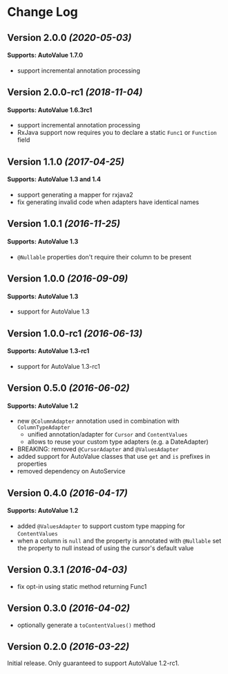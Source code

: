 Change Log
==========

Version 2.0.0 *(2020-05-03)*
----------------------------

#### Supports: AutoValue 1.7.0

- support incremental annotation processing


Version 2.0.0-rc1 *(2018-11-04)*
----------------------------

#### Supports: AutoValue 1.6.3rc1

- support incremental annotation processing
- RxJava support now requires you to declare a static `Func1` or `Function` field

Version 1.1.0 *(2017-04-25)*
----------------------------

#### Supports: AutoValue 1.3 and 1.4

- support generating a mapper for rxjava2
- fix generating invalid code when adapters have identical names

Version 1.0.1 *(2016-11-25)*
----------------------------

#### Supports: AutoValue 1.3

- `@Nullable` properties don't require their column to be present

Version 1.0.0 *(2016-09-09)*
----------------------------

#### Supports: AutoValue 1.3

- support for AutoValue 1.3

Version 1.0.0-rc1 *(2016-06-13)*
----------------------------

#### Supports: AutoValue 1.3-rc1

- support for AutoValue 1.3-rc1

Version 0.5.0 *(2016-06-02)*
----------------------------

#### Supports: AutoValue 1.2

- new `@ColumnAdapter` annotation used in combination with `ColumnTypeAdapter`
    - unified annotation/adapter for `Cursor` and `ContentValues`
    - allows to reuse your custom type adapters (e.g. a DateAdapter)
- BREAKING: removed `@CursorAdapter` and `@ValuesAdapter`
- added support for AutoValue classes that use `get` and `is` prefixes in properties
- removed dependency on AutoService

Version 0.4.0 *(2016-04-17)*
----------------------------

#### Supports: AutoValue 1.2

- added `@ValuesAdapter` to support custom type mapping for `ContentValues`
- when a column is `null` and the property is annotated with `@Nullable` set the property to null instead of using the cursor's default value

Version 0.3.1 *(2016-04-03)*
----------------------------

- fix opt-in using static method returning Func1


Version 0.3.0 *(2016-04-02)*
----------------------------

- optionally generate a `toContentValues()` method


Version 0.2.0 *(2016-03-22)*
----------------------------

Initial release. Only guaranteed to support AutoValue 1.2-rc1.
